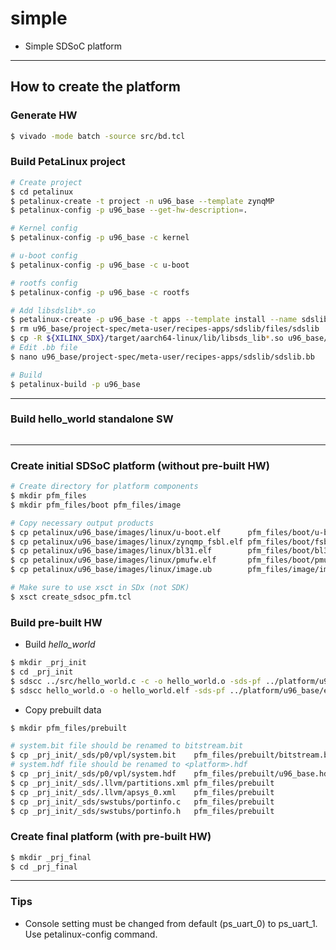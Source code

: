 # simple

- Simple SDSoC platform

***

## How to create the platform

### Generate HW

```bash
$ vivado -mode batch -source src/bd.tcl
```

### Build PetaLinux project

```bash
# Create project
$ cd petalinux
$ petalinux-create -t project -n u96_base --template zynqMP
$ petalinux-config -p u96_base --get-hw-description=.

# Kernel config
$ petalinux-config -p u96_base -c kernel

# u-boot config
$ petalinux-config -p u96_base -c u-boot

# rootfs config
$ petalinux-config -p u96_base -c rootfs

# Add libsdslib*.so
$ petalinux-create -p u96_base -t apps --template install --name sdslib --enable
$ rm u96_base/project-spec/meta-user/recipes-apps/sdslib/files/sdslib
$ cp -R ${XILINX_SDX}/target/aarch64-linux/lib/libsds_lib*.so u96_base/project-spec/meta-user/recipes-apps/sdslib/files
# Edit .bb file
$ nano u96_base/project-spec/meta-user/recipes-apps/sdslib/sdslib.bb

# Build
$ petalinux-build -p u96_base
```

***

### Build hello_world standalone SW

```bash


```

***

### Create initial SDSoC platform (without pre-built HW)

```bash
# Create directory for platform components
$ mkdir pfm_files
$ mkdir pfm_files/boot pfm_files/image

# Copy necessary output products
$ cp petalinux/u96_base/images/linux/u-boot.elf      pfm_files/boot/u-boot.elf
$ cp petalinux/u96_base/images/linux/zynqmp_fsbl.elf pfm_files/boot/fsbl.elf
$ cp petalinux/u96_base/images/linux/bl31.elf        pfm_files/boot/bl31.elf
$ cp petalinux/u96_base/images/linux/pmufw.elf       pfm_files/boot/pmufw.elf
$ cp petalinux/u96_base/images/linux/image.ub        pfm_files/image/image.ub

# Make sure to use xsct in SDx (not SDK)
$ xsct create_sdsoc_pfm.tcl
```

### Build pre-built HW

- Build _hello_world_

```bash
$ mkdir _prj_init
$ cd _prj_init
$ sdscc ../src/hello_world.c -c -o hello_world.o -sds-pf ../platform/u96_base/export/u96_base -sds-sys-config linux -target-os linux
$ sdscc hello_world.o -o hello_world.elf -sds-pf ../platform/u96_base/export/u96_base -sds-sys-config linux -target-os linux
```

- Copy prebuilt data

```bash
$ mkdir pfm_files/prebuilt

# system.bit file should be renamed to bitstream.bit
$ cp _prj_init/_sds/p0/vpl/system.bit    pfm_files/prebuilt/bitstream.bit
# system.hdf file should be renamed to <platform>.hdf
$ cp _prj_init/_sds/p0/vpl/system.hdf    pfm_files/prebuilt/u96_base.hdf
$ cp _prj_init/_sds/.llvm/partitions.xml pfm_files/prebuilt
$ cp _prj_init/_sds/.llvm/apsys_0.xml    pfm_files/prebuilt
$ cp _prj_init/_sds/swstubs/portinfo.c   pfm_files/prebuilt
$ cp _prj_init/_sds/swstubs/portinfo.h   pfm_files/prebuilt
```

### Create final platform (with pre-built HW)

```bash
$ mkdir _prj_final
$ cd _prj_final
```

***

### Tips

- Console setting must be changed from default (ps_uart_0) to ps_uart_1. Use petalinux-config command.